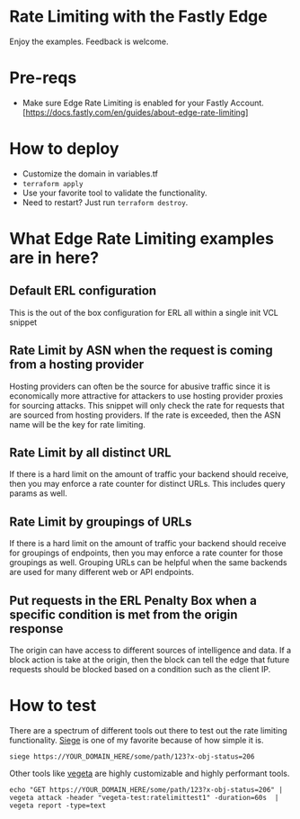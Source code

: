 # Rate Limiting with the Fastly Edge
Enjoy the examples. Feedback is welcome.

# Pre-reqs
* Make sure Edge Rate Limiting is enabled for your Fastly Account. [https://docs.fastly.com/en/guides/about-edge-rate-limiting]

# How to deploy
* Customize the domain in variables.tf
* `terraform apply`
* Use your favorite tool to validate the functionality.
* Need to restart? Just run `terraform destroy`.

# What Edge Rate Limiting examples are in here?
## Default ERL configuration
This is the out of the box configuration for ERL all within a single init VCL snippet
## Rate Limit by ASN when the request is coming from a hosting provider
Hosting providers can often be the source for abusive traffic since it is economically more attractive for attackers to use hosting provider proxies for sourcing attacks. This snippet will only check the rate for requests that are sourced from hosting providers. If the rate is exceeded, then the ASN name will be the key for rate limiting.
## Rate Limit by all distinct URL
If there is a hard limit on the amount of traffic your backend should receive, then you may enforce a rate counter for distinct URLs. This includes query params as well.
## Rate Limit by groupings of URLs
If there is a hard limit on the amount of traffic your backend should receive for groupings of endpoints, then you may enforce a rate counter for those groupings as well. Grouping URLs can be helpful when the same backends are used for many different web or API endpoints.

## Put requests in the ERL Penalty Box when a specific condition is met from the origin response
The origin can have access to different sources of intelligence and data. If a block action is take at the origin, then the block can tell the edge that future requests should be blocked based on a condition such as the client IP.

# How to test
There are a spectrum of different tools out there to test out the rate limiting functionality. [Siege](https://github.com/JoeDog/siege) is one of my favorite because of how simple it is.

`siege https://YOUR_DOMAIN_HERE/some/path/123?x-obj-status=206`

Other tools like [vegeta](https://github.com/tsenart/vegeta) are highly customizable and highly performant tools.

`echo "GET https://YOUR_DOMAIN_HERE/some/path/123?x-obj-status=206" | vegeta attack -header "vegeta-test:ratelimittest1" -duration=60s  | vegeta report -type=text`
